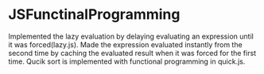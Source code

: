 # JSFunctinalProgramming
Implemented the lazy evaluation by delaying evaluating an expression until it was forced(lazy.js). 
Made the expression evaluated instantly from the second time by caching the evaluated result when it was forced for the first time.
Qucik sort is implemented with functional programming in quick.js.
